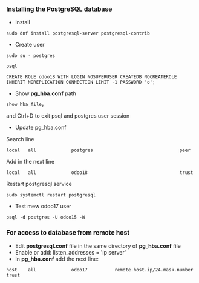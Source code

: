 ### Installing the PostgreSQL database
* Install
```commandline
sudo dnf install postgresql-server postgresql-contrib
```
* Create user
```commandline
sudo su - postgres
```
```commandline
psql
```
```commandline
CREATE ROLE odoo18 WITH LOGIN NOSUPERUSER CREATEDB NOCREATEROLE INHERIT NOREPLICATION CONNECTION LIMIT -1 PASSWORD 'o';
```
* Show **pg_hba.conf** path
```commandline
show hba_file;
```
and Ctrl+D to exit psql and postgres user session
* Update pg_hba.conf

Search line
```
local   all             postgres                                peer
```
Add in the next line
```
local   all             odoo18                                  trust
```
Restart postgresql service
```
sudo systemctl restart postgresql
```
* Test mew odoo17 user
```commandline
psql -d postgres -U odoo15 -W
```
### For access to database from remote host 
* Edit **postgresql.conf** file in the same directory of **pg_hba.conf** file
* Enable or add: listen_addresses = 'ip server'
* In **pg_hba.conf** add the next line:
```
host    all             odoo17          remote.host.ip/24.mask.number         trust
```
